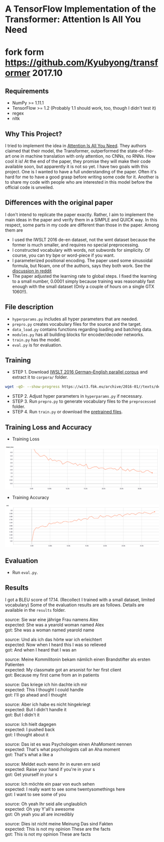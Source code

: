 # A TensorFlow Implementation of the Transformer: Attention Is All You Need

# fork form https://github.com/Kyubyong/transformer 2017.10

## Requirements
  * NumPy >= 1.11.1
  * TensorFlow >= 1.2 (Probably 1.1 should work, too, though I didn't test it)
  * regex
  * nltk

## Why This Project?
I tried to implement the idea in [Attention Is All You Need](https://arxiv.org/abs/1706.03762). They authors claimed that their model, the Transformer, outperformed the state-of-the-art one in machine translation with only attention, no CNNs, no RNNs. How cool it is! At the end of the paper, they promise they will make their code available soon, but apparently it is not so yet. I have two goals with this project. One is I wanted to have a full understanding of the paper. Often it's hard for me to have a good grasp before writing some code for it. Another is to share my code with people who are interested in this model before the official code is unveiled.

## Differences with the original paper
I don't intend to replicate the paper exactly. Rather, I aim to implement the main ideas in the paper and verify them in a SIMPLE and QUICK way. In this respect, some parts in my code are different than those in the paper. Among them are
* I used the IWSLT 2016 de-en dataset, not the wmt dataset because the former is much smaller, and requires no special preprocessing.
* I constructed vocabulary with words, not subwords for simplicity. Of course, you can try bpe or word-piece if you want.
* I parameterized positional encoding. The paper used some sinusoidal formula, but Noam, one of the authors, says they both work. See the [discussion in reddit](https://www.reddit.com/r/MachineLearning/comments/6gwqiw/r_170603762_attention_is_all_you_need_sota_nmt/)
* The paper adjusted the learning rate to global steps. I fixed the learning to a small number, 0.0001 simply because training was reasonably fast enough with the small dataset (Only a couple of hours on a single GTX 1060!!).

## File description
  * `hyperparams.py` includes all hyper parameters that are needed.
  * `prepro.py` creates vocabulary files for the source and the target.
  * `data_load.py` contains functions regarding loading and batching data.
  * `modules.py` has all building blocks for encoder/decoder networks.
  * `train.py` has the model.
  * `eval.py` is for evaluation.

## Training
* STEP 1. Download [IWSLT 2016 German–English parallel corpus](https://wit3.fbk.eu/download.php?release=2016-01&type=texts&slang=de&tlang=en) and extract it to `corpora/` folder.
```sh
wget -qO- --show-progress https://wit3.fbk.eu/archive/2016-01//texts/de/en/de-en.tgz | tar xz; mv de-en corpora
```
* STEP 2. Adjust hyper parameters in `hyperparams.py` if necessary.
* STEP 3. Run `prepro.py` to generate vocabulary files to the `preprocessed` folder.
* STEP 4. Run `train.py` or download the [pretrained files](https://www.dropbox.com/s/fo5wqgnbmvalwwq/logdir.zip?dl=0).

## Training Loss and Accuracy
* Training Loss
<img src="fig/mean_loss.png">

* Training Accuracy
<img src="fig/accuracy.png">

## Evaluation
  * Run `eval.py`.

## Results
I got a BLEU score of 17.14. (Recollect I trained with a small dataset, limited vocabulary) Some of the evaluation results are as follows. Details are available in the `results` folder.

source: Sie war eine jährige Frau namens Alex<br>
expected: She was a yearold woman named Alex<br>
got: She was a woman named yearold name

source: Und als ich das hörte war ich erleichtert<br>
expected: Now when I heard this I was so relieved<br>
got: And when I heard that I was an <UNK>

source: Meine Kommilitonin bekam nämlich einen Brandstifter als ersten Patienten<br>
expected: My classmate got an arsonist for her first client<br>
got: Because my first <UNK> came from an in patients

source: Das kriege ich hin dachte ich mir<br>
expected: This I thought I could handle<br>
got: I'll go ahead and I thought

source: Aber ich habe es nicht hingekriegt<br>
expected: But I didn't handle it<br>
got: But I didn't <UNK> it

source: Ich hielt dagegen<br>
expected: I pushed back<br>
got: I thought about it

source: Das ist es was Psychologen einen AhaMoment nennen<br>
expected: That's what psychologists call an Aha moment<br>
got: That's what a <UNK> like a <UNK>

source: Meldet euch wenn ihr in euren ern seid<br>
expected: Raise your hand if you're in your s<br>
got: Get yourself in your s

source: Ich möchte ein paar von euch sehen<br>
expected: I really want to see some twentysomethings here<br>
got: I want to see some of you

source: Oh yeah Ihr seid alle unglaublich<br>
expected: Oh yay Y'all's awesome<br>
got: Oh yeah you all are incredibly

source: Dies ist nicht meine Meinung Das sind Fakten<br>
expected: This is not my opinion These are the facts<br>
got: This is not my opinion These are facts
